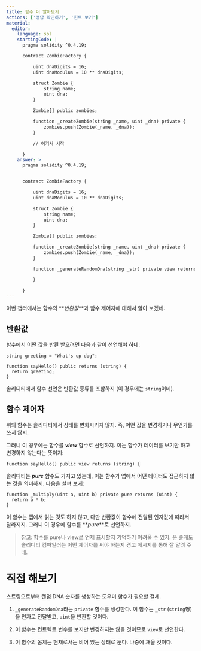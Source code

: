 ```yaml
---
title: 함수 더 알아보기
actions: ['정답 확인하기', '힌트 보기']
material:
  editor:
    language: sol
    startingCode: |
      pragma solidity ^0.4.19;

      contract ZombieFactory {

          uint dnaDigits = 16;
          uint dnaModulus = 10 ** dnaDigits;

          struct Zombie {
              string name;
              uint dna;
          }

          Zombie[] public zombies;

          function _createZombie(string _name, uint _dna) private {
              zombies.push(Zombie(_name, _dna));
          }

          // 여기서 시작

      }
    answer: >
      pragma solidity ^0.4.19;


      contract ZombieFactory {

          uint dnaDigits = 16;
          uint dnaModulus = 10 ** dnaDigits;

          struct Zombie {
              string name;
              uint dna;
          }

          Zombie[] public zombies;

          function _createZombie(string _name, uint _dna) private {
              zombies.push(Zombie(_name, _dna));
          } 

          function _generateRandomDna(string _str) private view returns (uint) {

          }

      }
---
```


이번 챕터에서는 함수의 **_반환값_**과 함수 제어자에 대해서 알아 보겠네.

## 반환값

함수에서 어떤 값을 반환 받으려면 다음과 같이 선언해야 하네:

```
string greeting = "What's up dog";

function sayHello() public returns (string) {
  return greeting;
}
```

솔리디티에서 함수 선언은 반환값 종류를 포함하지 (이 경우에는 `string`이네).

## 함수 제어자

위의 함수는 솔리디티에서 상태를 변화시키지 않지. 즉, 어떤 값을 변경하거나 무언가를 쓰지 않지.

그러니 이 경우에는 함수를 **_view_** 함수로 선언하지. 이는 함수가 데이터를 보기만 하고 변경하지 않는다는 뜻이지:

```
function sayHello() public view returns (string) {
```

솔리디티는 **_pure_** 함수도 가지고 있는데, 이는 함수가 앱에서 어떤 데이터도 접근하지 않는 것을 의미하지. 다음을 살펴 보게:

```
function _multiply(uint a, uint b) private pure returns (uint) {
  return a * b;
}
```

이 함수는 앱에서 읽는 것도 하지 않고, 다만 반환값이 함수에 전달된 인자값에 따라서 달라지지. 그러니 이 경우에 함수를 **_pure_**로 선언하지.

> 참고: 함수를 pure나 view로 언제 표시할지 기억하기 어려울 수 있지. 운 좋게도 솔리디티 컴파일러는 어떤 제어자를 써야 하는지 경고 메시지를 통해 잘 알려 주네.

# 직접 해보기

스트링으로부터 랜덤 DNA 숫자를 생성하는 도우미 함수가 필요할 걸세. 

1. `_generateRandomDna`라는 `private` 함수를 생성한다. 이 함수는 `_str` (`string`형)을 인자로 전달받고, `uint`을 반환할 것이다.

2. 이 함수는 컨트렉트 변수를 보지만 변경하지는 않을 것이므로 `view`로 선언한다.

3. 이 함수의 몸체는 현재로서는 비어 있는 상태로 둔다. 나중에 채울 것이다. 
